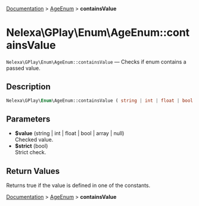[Documentation](../../README.md) > [AgeEnum](README.md) > **containsValue**

# Nelexa\GPlay\Enum\AgeEnum::containsValue
`Nelexa\GPlay\Enum\AgeEnum::containsValue` — Checks if enum contains a passed value.

## Description
```php
Nelexa\GPlay\Enum\AgeEnum::containsValue ( string | int | float | bool | array | null $value [, bool $strict = true ] ) : bool
```

## Parameters
* **$value** (string | int | float | bool | array | null)  
Checked value.
* **$strict** (bool)  
Strict check.

## Return Values
Returns true if the value is defined in one of the constants.

[Documentation](../../README.md) > [AgeEnum](README.md) > **containsValue**

